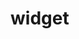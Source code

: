 # widget
<!DOCTYPE html>
<html>
<head>
    <style>
        .ticker-container {
            width: 75%;
            height: 140px;
            background-color: transparent;
            border-radius: 8px;
            padding: 10px;
            display: flex;
            align-items: center;
            justify-content: center;
            margin-bottom: 10px;
            overflow: hidden;
            position: relative;
        }
        
        /* Hide Plasbit branding */
        .ticker-container iframe {
            transform: scale(1.1); /* Slight zoom to cover branding */
            clip-path: inset(0px 0px 50px 0px); /* Hide the bottom area with branding */
        }
    </style>
</head>
<body>
    <div class="ticker-container">
        <div id="crypto_ticker"
             data-coins="BTC,ETH,USDT,SOL,USDC,XRP,DOGE,ADA,SHIB,AVAX,LINK"
             data-cards=""
             data-rss=""
             data-theme="transparent"
             data-text="#1a1c1b"
             data-button="#0581de"
             data-vertical="false"
             data-coin="BTC"
             data-price="USD"
             data-crypto-amount="1"
             data-switch-mode="false"
             data-currency-amount="1"
             data-language="en">
        </div>
    </div>
    <script src="https://img.plasbit.com/widget/js/crypto-price-ticker.js"></script>
</body>
</html>
